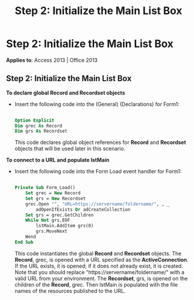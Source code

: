 ﻿---
title: 'Step 2: Initialize the Main List Box'
TOCTitle: 'Step 2: Initialize the Main List Box'
ms:assetid: 81e4dcfd-6ee0-b5f9-9ea3-026c38c26bf0
ms:mtpsurl: https://msdn.microsoft.com/library/JJ249562(v=office.15)
ms:contentKeyID: 48545967
ms.date: 09/18/2015
mtps_version: v=office.15
---

# Step 2: Initialize the Main List Box


**Applies to**: Access 2013 | Office 2013

## Step 2: Initialize the Main List Box

**To declare global Record and Recordset objects**

  - Insert the following code into the (General) (Declarations) for Form1:
    
    ```vb 
     
    Option Explicit 
    Dim grec As Record 
    Dim grs As Recordset 
    ```
    
    This code declares global object references for **Record** and **Recordset** objects that will be used later in this scenario.

**To connect to a URL and populate lstMain**

  - Insert the following code into the Form Load event handler for Form1:
    
    ```vb 
     
    Private Sub Form_Load() 
        Set grec = New Record 
        Set grs = New Recordset 
        grec.Open "", "URL=https://servername/foldername/", , _ 
            adOpenIfExists Or adCreateCollection 
        Set grs = grec.GetChildren 
        While Not grs.EOF 
            lstMain.AddItem grs(0) 
            grs.MoveNext 
        Wend 
    End Sub 
    ```
    
    This code instantiates the global **Record** and **Recordset** objects. The **Record**, grec, is opened with a URL specified as the **ActiveConnection**. If the URL exists, it is opened; if it does not already exist, it is created. Note that you should replace "https://servername/foldername/" with a valid URL from your environment. The **Recordset**, grs, is opened on the children of the **Record**, grec. Then lstMain is populated with the file names of the resources published to the URL.

